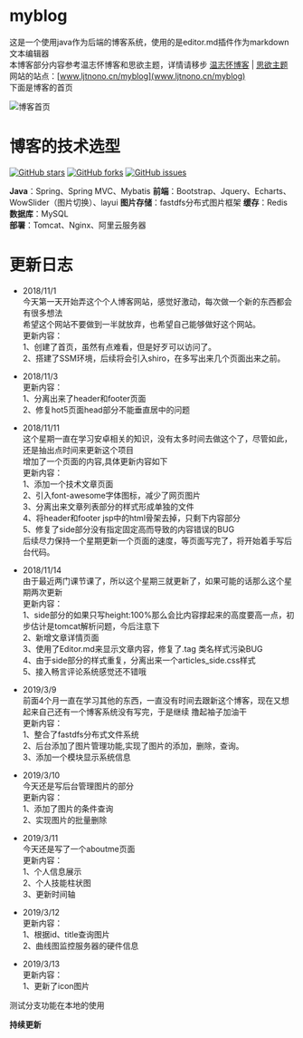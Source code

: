 # myblog
这是一个使用java作为后端的博客系统，使用的是editor.md插件作为markdown文本编辑器<br>
本博客部分内容参考温志怀博客和思欲主题，详情请移步  [温志怀博客](http://www.wenzhihuai.com) | [思欲主题](https://yusi123.com/)<br>
网站的站点：[www.ljtnono.cn/myblog](www.ljtnono.cn/myblog)<br>
下面是博客的首页<br>

![博客首页](https://www.ljtnono.cn/group1/M00/00/00/rBUAC1zKoxGACeKiAAN_4hNttpw288.png)


# 博客的技术选型 
[![GitHub stars](https://img.shields.io/github/stars/ljtnono/myblog.svg)](https://github.com/ljtnono/myblog/stargazers)
[![GitHub forks](https://img.shields.io/github/forks/ljtnono/myblog.svg)](https://github.com/ljtnono/myblog/network)
[![GitHub issues](https://img.shields.io/github/issues/ljtnono/myblog.svg)](https://github.com/ljtnono/imyblog/ssues)


**Java**：Spring、Spring MVC、Mybatis
**前端**：Bootstrap、Jquery、Echarts、WowSlider（图片切换）、layui 
**图片存储**：fastdfs分布式图片框架
**缓存**：Redis
**数据库**：MySQL  
**部署**：Tomcat、Nginx、阿里云服务器


# 更新日志
* 2018/11/1 <br>
今天第一天开始弄这个个人博客网站，感觉好激动，每次做一个新的东西都会有很多想法<br>
希望这个网站不要做到一半就放弃，也希望自己能够做好这个网站。<br>
更新内容：<br>
1、创建了首页，虽然有点难看，但是好歹可以访问了。<br>
2、搭建了SSM环境，后续将会引入shiro，在多写出来几个页面出来之前。<br>

* 2018/11/3 <br>
更新内容：<br>
1、分离出来了header和footer页面<br>
2、修复hot5页面head部分不能垂直居中的问题<br>

* 2018/11/11 <br>
这个星期一直在学习安卓相关的知识，没有太多时间去做这个了，尽管如此，还是抽出点时间来更新这个项目<br>
增加了一个页面的内容,具体更新内容如下<br>
更新内容：<br>
1、添加一个技术文章页面<br>
2、引入font-awesome字体图标，减少了网页图片<br>
3、分离出来文章列表部分的样式形成单独的文件<br>
4、将header和footer jsp中的html骨架去掉，只剩下内容部分<br>
5、修复了side部分没有指定固定高而导致的内容错误的BUG<br>
后续尽力保持一个星期更新一个页面的速度，等页面写完了，将开始着手写后台代码。<br>

* 2018/11/14<br>
由于最近两门课节课了，所以这个星期三就更新了，如果可能的话那么这个星期两次更新<br>
更新内容：<br>
1、side部分的如果只写height:100%那么会比内容撑起来的高度要高一点，初步估计是tomcat解析问题，今后注意下<br>
2、新增文章详情页面<br>
3、使用了Editor.md来显示文章内容，修复了.tag 类名样式污染BUG<br>
4、由于side部分的样式重复，分离出来一个articles_side.css样式<br>
5、接入畅言评论系统感觉还不错哦<br>


* 2019/3/9 <br>
前面4个月一直在学习其他的东西，一直没有时间去跟新这个博客，现在又想起来自己还有一个博客系统没有写完，于是继续
撸起袖子加油干<br>
更新内容：<br>
1、整合了fastdfs分布式文件系统<br>
2、后台添加了图片管理功能,实现了图片的添加，删除，查询。<br>
3、添加一个模块显示系统信息<br> 

* 2019/3/10 <br>
今天还是写后台管理图片的部分<br>
更新内容：<br>
1、添加了图片的条件查询 <br>
2、实现图片的批量删除 <br>

* 2019/3/11 <br>
今天还是写了一个aboutme页面<br>
更新内容：<br>
1、个人信息展示 <br>
2、个人技能柱状图<br>
3、更新时间轴<br>

* 2019/3/12 <br>
更新内容：<br>
1、根据id、title查询图片<br>
2、曲线图监控服务器的硬件信息<br>

* 2019/3/13 <br>
更新内容：<br>
1、更新了icon图片<br>

测试分支功能在本地的使用

**持续更新**